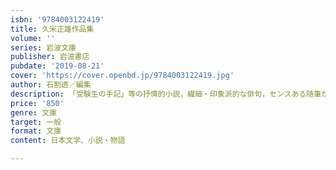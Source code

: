 ```yaml
---
isbn: '9784003122419'
title: 久米正雄作品集
volume: ''
series: 岩波文庫
publisher: 岩波書店
pubdate: '2019-08-21'
cover: 'https://cover.openbd.jp/9784003122419.jpg'
author: 石割透／編集
description: 「受験生の手記」等の抒情的小説，繊細・印象派的な俳句，センスある随筆から，作品を精選
price: '850'
genre: 文庫
target: 一般
format: 文庫
content: 日本文学、小説・物語

---
```

